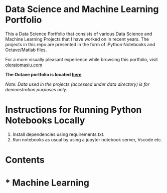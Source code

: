 # Data Science and Machine Learning Portfolio
This a Data Science Portfolio that consists of various Data Science and Machine Learning Projects that I have worked on in recent years. The projects in this repo are presented in the form of iPython Notebooks and Octave/Matlab files. 

For a more visually pleasant experience while browsing this portfolio, visit <a href="#">oleratomasiu.com</a>

**The Octave portfolio is located <a href="#">here</a>**

_Note: Data used in the projects (accessed under data directory) is for demonstration purposes only._

# Instructions for Running Python Notebooks Locally
1. Install dependencies using requirements.txt.
2. Run notebooks as usual by using a jupyter notebook server, Vscode etc.

# Contents
# * Machine Learning

